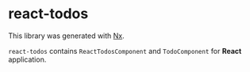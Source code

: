 # react-todos

This library was generated with [Nx](https://nx.dev).

`react-todos` contains `ReactTodosComponent` and `TodoComponent` for **React** application.
